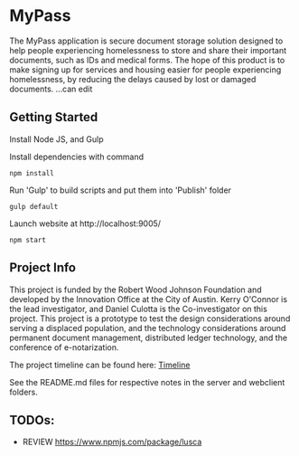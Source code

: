 # MyPass

The MyPass application is secure document storage solution designed to help people experiencing homelessness to store and share their important documents, such as IDs and medical forms.  The hope of this product is to make signing up for services and housing easier for people experiencing homelessness, by reducing the delays caused by lost or damaged documents.
...can edit

## Getting Started

Install Node JS, and Gulp

Install dependencies with command 
```
npm install
```

Run 'Gulp' to build scripts and put them into 'Publish' folder
```
gulp default
```
  
Launch website at http://localhost:9005/
  ```
  npm start
  ```
  

## Project Info

This project is funded by the Robert Wood Johnson Foundation and developed by the Innovation Office at the City of Austin.  Kerry O'Connor is the lead investigator, and Daniel Culotta is the Co-investigator on this project.  This project is a prototype to test the design considerations around serving a displaced population, and the technology considerations around permanent document management, distributed ledger technology, and the conference of e-notarization. 

The project timeline can be found here: [Timeline](https://docs.google.com/spreadsheets/d/1kMICJU_4RQoiki9yyuenM59W-u7ECp5vaF7qTbelfvQ/edit?usp=sharing)


See the README.md files for respective notes in the server and webclient folders.


TODOs:
-------
- REVIEW https://www.npmjs.com/package/lusca

